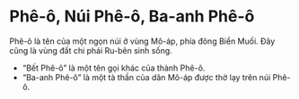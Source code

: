 # Phê-ô, Núi Phê-ô, Ba-anh Phê-ô

Phê-ô là tên của một ngọn núi ở vùng Mô-áp, phía đông Biển Muối. Đây cũng là vùng đất chi phái Ru-bên sinh sống. 
- “Bết Phê-ô” là một tên gọi khác của thành Phê-ô. 
- “Ba-anh Phê-ô” là một tà thần của dân Mô-áp được thờ lạy trên núi Phê-ô.

